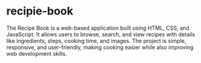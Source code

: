 # recipie-book
The Recipe Book is a web-based application built using HTML, CSS, and JavaScript. It allows users to browse, search, and view recipes with details like ingredients, steps, cooking time, and images. The project is simple, responsive, and user-friendly, making cooking easier while also improving web development skills.
